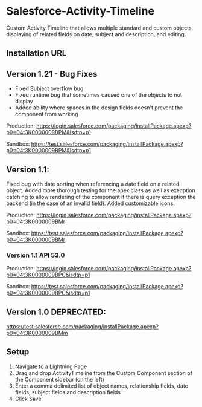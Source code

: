 # Salesforce-Activity-Timeline
Custom Activity Timeline that allows multiple standard and custom objects, displaying of related fields on date, subject and description, and editing.

## Installation URL

## Version 1.21 - Bug Fixes
- Fixed Subject overflow bug
- Fixed runtime bug that sometimes caused one of the objects to not display
- Added ability where spaces in the design fields doesn't prevent the component from working

Production: https://login.salesforce.com/packaging/installPackage.apexp?p0=04t3K0000009BPM&isdtp=p1

Sandbox: https://test.salesforce.com/packaging/installPackage.apexp?p0=04t3K0000009BPM&isdtp=p1

## Version 1.1:
Fixed bug with date sorting when referencing a date field on a related object. Added more thorough testing for the apex class as well as execption catching to allow rendering of the component if there is query exception the backend (in the case of an invalid field). Added customizable icons.

Production: 	https://login.salesforce.com/packaging/installPackage.apexp?p0=04t3K0000009BMr

Sandbox: 	https://test.salesforce.com/packaging/installPackage.apexp?p0=04t3K0000009BMr

### Version 1.1 API 53.0

Production: https://login.salesforce.com/packaging/installPackage.apexp?p0=04t3K0000009BPC&isdtp=p1

Sandbox: https://test.salesforce.com/packaging/installPackage.apexp?p0=04t3K0000009BPC&isdtp=p1

## Version 1.0 **DEPRECATED**:
https://test.salesforce.com/packaging/installPackage.apexp?p0=04t3K0000009BMm

## Setup
1. Navigate to a Lightning Page
2. Drag and drop ActivityTimeline from the Custom Component section of the Component sidebar (on the left)
3. Enter a comma delimited list of object names, relationship fields, date fields, subject fields and description fields
4. Click Save
